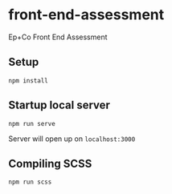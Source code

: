 # front-end-assessment
Ep+Co Front End Assessment

## Setup
`npm install`

## Startup local server
`npm run serve`

Server will open up on `localhost:3000`

## Compiling SCSS
`npm run scss`

